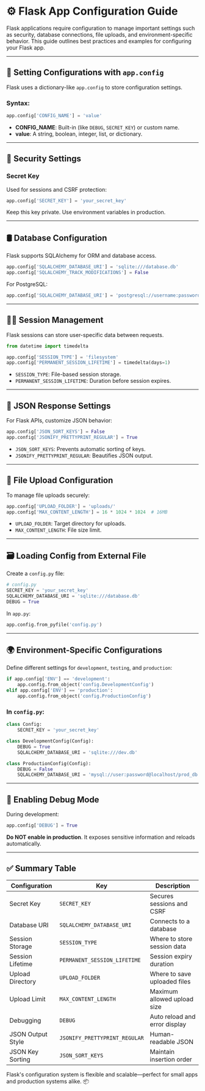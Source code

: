 
# ⚙️ Flask App Configuration Guide

Flask applications require configuration to manage important settings such as security, database connections, file uploads, and environment-specific behavior. This guide outlines best practices and examples for configuring your Flask app.

---

## 🔧 Setting Configurations with `app.config`

Flask uses a dictionary-like `app.config` to store configuration settings.

### Syntax:
```python
app.config['CONFIG_NAME'] = 'value'
```

- **CONFIG_NAME**: Built-in (like `DEBUG`, `SECRET_KEY`) or custom name.
- **value**: A string, boolean, integer, list, or dictionary.

---

## 🔐 Security Settings

### Secret Key
Used for sessions and CSRF protection:
```python
app.config['SECRET_KEY'] = 'your_secret_key'
```
Keep this key private. Use environment variables in production.

---

## 🛢️ Database Configuration

Flask supports SQLAlchemy for ORM and database access.

```python
app.config['SQLALCHEMY_DATABASE_URI'] = 'sqlite:///database.db'
app.config['SQLALCHEMY_TRACK_MODIFICATIONS'] = False
```

For PostgreSQL:
```python
app.config['SQLALCHEMY_DATABASE_URI'] = 'postgresql://username:password@localhost/db_name'
```

---

## 🧑‍💻 Session Management

Flask sessions can store user-specific data between requests.

```python
from datetime import timedelta

app.config['SESSION_TYPE'] = 'filesystem'
app.config['PERMANENT_SESSION_LIFETIME'] = timedelta(days=1)
```

- `SESSION_TYPE`: File-based session storage.
- `PERMANENT_SESSION_LIFETIME`: Duration before session expires.

---

## 🔄 JSON Response Settings

For Flask APIs, customize JSON behavior:

```python
app.config['JSON_SORT_KEYS'] = False
app.config['JSONIFY_PRETTYPRINT_REGULAR'] = True
```

- `JSON_SORT_KEYS`: Prevents automatic sorting of keys.
- `JSONIFY_PRETTYPRINT_REGULAR`: Beautifies JSON output.

---

## 📂 File Upload Configuration

To manage file uploads securely:

```python
app.config['UPLOAD_FOLDER'] = 'uploads/'
app.config['MAX_CONTENT_LENGTH'] = 16 * 1024 * 1024  # 16MB
```

- `UPLOAD_FOLDER`: Target directory for uploads.
- `MAX_CONTENT_LENGTH`: File size limit.

---

## 🗃️ Loading Config from External File

Create a `config.py` file:
```python
# config.py
SECRET_KEY = 'your_secret_key'
SQLALCHEMY_DATABASE_URI = 'sqlite:///database.db'
DEBUG = True
```

In `app.py`:
```python
app.config.from_pyfile('config.py')
```

---

## 🌍 Environment-Specific Configurations

Define different settings for `development`, `testing`, and `production`:

```python
if app.config['ENV'] == 'development':
    app.config.from_object('config.DevelopmentConfig')
elif app.config['ENV'] == 'production':
    app.config.from_object('config.ProductionConfig')
```

### In `config.py`:
```python
class Config:
    SECRET_KEY = 'your_secret_key'

class DevelopmentConfig(Config):
    DEBUG = True
    SQLALCHEMY_DATABASE_URI = 'sqlite:///dev.db'

class ProductionConfig(Config):
    DEBUG = False
    SQLALCHEMY_DATABASE_URI = 'mysql://user:password@localhost/prod_db'
```

---

## 🐞 Enabling Debug Mode

During development:
```python
app.config['DEBUG'] = True
```
**Do NOT enable in production**. It exposes sensitive information and reloads automatically.

---

## ✅ Summary Table

| Configuration               | Key                          | Description                            |
|----------------------------|------------------------------|----------------------------------------|
| Secret Key                 | `SECRET_KEY`                 | Secures sessions and CSRF              |
| Database URI               | `SQLALCHEMY_DATABASE_URI`    | Connects to a database                 |
| Session Storage            | `SESSION_TYPE`               | Where to store session data            |
| Session Lifetime           | `PERMANENT_SESSION_LIFETIME` | Session expiry duration                |
| Upload Directory           | `UPLOAD_FOLDER`              | Where to save uploaded files           |
| Upload Limit               | `MAX_CONTENT_LENGTH`         | Maximum allowed upload size            |
| Debugging                  | `DEBUG`                      | Auto reload and error display          |
| JSON Output Style          | `JSONIFY_PRETTYPRINT_REGULAR`| Human-readable JSON                    |
| JSON Key Sorting           | `JSON_SORT_KEYS`             | Maintain insertion order               |

Flask's configuration system is flexible and scalable—perfect for small apps and production systems alike. 📦
